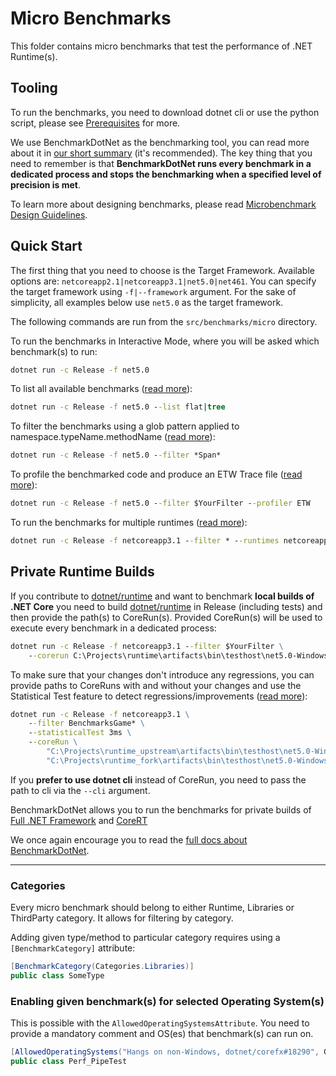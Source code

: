# Micro Benchmarks

This folder contains micro benchmarks that test the performance of .NET Runtime(s).

## Tooling

To run the benchmarks, you need to download dotnet cli or use the python script, please see [Prerequisites](../../../docs/prerequisites.md) for more.

We use BenchmarkDotNet as the benchmarking tool, you can read more about it in [our short summary](../../../docs/benchmarkdotnet.md) (it's recommended). The key thing that you need to remember is that **BenchmarkDotNet runs every benchmark in a dedicated process and stops the benchmarking when a specified level of precision is met**.

To learn more about designing benchmarks, please read [Microbenchmark Design Guidelines](../../../docs/microbenchmark-design-guidelines.md).

## Quick Start

The first thing that you need to choose is the Target Framework. Available options are: `netcoreapp2.1|netcoreapp3.1|net5.0|net461`. You can specify the target framework using `-f|--framework` argument. For the sake of simplicity, all examples below use `net5.0` as the target framework.

The following commands are run from the `src/benchmarks/micro` directory.

To run the benchmarks in Interactive Mode, where you will be asked which benchmark(s) to run:

```cmd
dotnet run -c Release -f net5.0
```

To list all available benchmarks ([read more](../../../docs/benchmarkdotnet.md#Listing-the-Benchmarks)):

```cmd
dotnet run -c Release -f net5.0 --list flat|tree
```

To filter the benchmarks using a glob pattern applied to namespace.typeName.methodName ([read more](../../../docs/benchmarkdotnet.md#Filtering-the-Benchmarks)):

```cmd
dotnet run -c Release -f net5.0 --filter *Span*
```

To profile the benchmarked code and produce an ETW Trace file ([read more](../../../docs/benchmarkdotnet.md#Profiling)):

```cmd
dotnet run -c Release -f net5.0 --filter $YourFilter --profiler ETW
```

To run the benchmarks for multiple runtimes ([read more](../../../docs/benchmarkdotnet.md#Multiple-Runtimes)):

```cmd
dotnet run -c Release -f netcoreapp3.1 --filter * --runtimes netcoreapp3.1 net5.0 corert
```

## Private Runtime Builds

If you contribute to [dotnet/runtime](https://github.com/dotnet/runtime) and want to benchmark **local builds of .NET Core** you need to build [dotnet/runtime](https://github.com/dotnet/runtime) in Release (including tests) and then provide the path(s) to CoreRun(s). Provided CoreRun(s) will be used to execute every benchmark in a dedicated process:

```cmd
dotnet run -c Release -f netcoreapp3.1 --filter $YourFilter \
    --corerun C:\Projects\runtime\artifacts\bin\testhost\net5.0-Windows_NT-Release-x64\shared\Microsoft.NETCore.App\5.0.0\CoreRun.exe
```

To make sure that your changes don't introduce any regressions, you can provide paths to CoreRuns with and without your changes and use the Statistical Test feature to detect regressions/improvements ([read more](../../../docs/benchmarkdotnet.md#Regressions)):

```cmd
dotnet run -c Release -f netcoreapp3.1 \
    --filter BenchmarksGame* \
    --statisticalTest 3ms \
    --coreRun \
        "C:\Projects\runtime_upstream\artifacts\bin\testhost\net5.0-Windows_NT-Release-x64\shared\Microsoft.NETCore.App\5.0.0\CoreRun.exe" \
        "C:\Projects\runtime_fork\artifacts\bin\testhost\net5.0-Windows_NT-Release-x64\shared\Microsoft.NETCore.App\5.0.0\CoreRun.exe"
```

If you **prefer to use dotnet cli** instead of CoreRun, you need to pass the path to cli via the `--cli` argument.

BenchmarkDotNet allows you to run the benchmarks for private builds of [Full .NET Framework](../../../docs/benchmarkdotnet.md#Private-CLR-Build) and [CoreRT](../../../docs/benchmarkdotnet.md#Private-CoreRT-Build)

We once again encourage you to read the [full docs about BenchmarkDotNet](../../../docs/benchmarkdotnet.md#table-of-contents).

---

### Categories

Every micro benchmark should belong to either Runtime, Libraries or ThirdParty category. It allows for filtering by category.

Adding given type/method to particular category requires using a `[BenchmarkCategory]` attribute:

```cs
[BenchmarkCategory(Categories.Libraries)]
public class SomeType
```

### Enabling given benchmark(s) for selected Operating System(s)

This is possible with the `AllowedOperatingSystemsAttribute`. You need to provide a mandatory comment and OS(es) that benchmark(s) can run on.

```cs
[AllowedOperatingSystems("Hangs on non-Windows, dotnet/corefx#18290", OS.Windows)]
public class Perf_PipeTest
```
